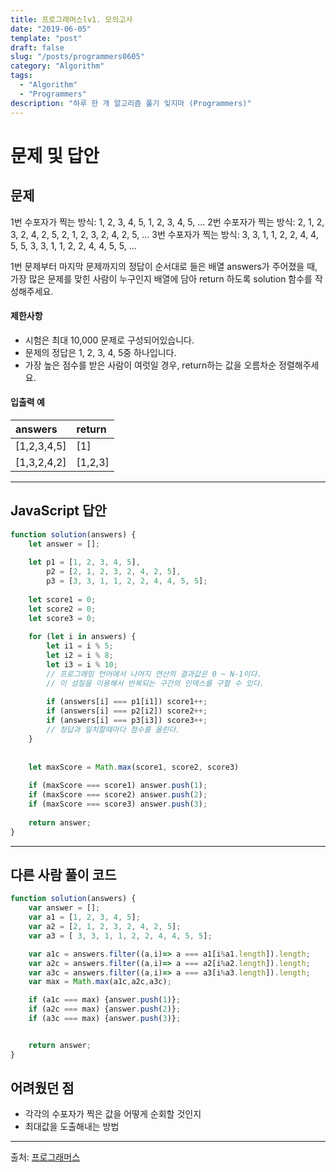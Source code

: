```yaml
---
title: 프로그래머스lv1. 모의고사
date: "2019-06-05"
template: "post"
draft: false
slug: "/posts/programmers0605"
category: "Algorithm"
tags:
  - "Algorithm"
  - "Programmers"
description: "하루 한 개 알고리즘 풀기 잊지마 (Programmers)"
---
```

# 문제 및 답안 

## 문제
1번 수포자가 찍는 방식: 1, 2, 3, 4, 5, 1, 2, 3, 4, 5, ...
2번 수포자가 찍는 방식: 2, 1, 2, 3, 2, 4, 2, 5, 2, 1, 2, 3, 2, 4, 2, 5, ...
3번 수포자가 찍는 방식: 3, 3, 1, 1, 2, 2, 4, 4, 5, 5, 3, 3, 1, 1, 2, 2, 4, 4, 5, 5, ...

1번 문제부터 마지막 문제까지의 정답이 순서대로 들은 배열 answers가 주어졌을 때, 가장 많은 문제를 맞힌 사람이 누구인지 배열에 담아 return 하도록 solution 함수를 작성해주세요.

#### 제한사항

- 시험은 최대 10,000 문제로 구성되어있습니다.
- 문제의 정답은 1, 2, 3, 4, 5중 하나입니다.
- 가장 높은 점수를 받은 사람이 여럿일 경우, return하는 값을 오름차순 정렬해주세요.

#### 입출력 예

| answers     | return  |
| :---------- | :------ |
| [1,2,3,4,5] | [1]     |
| [1,3,2,4,2] | [1,2,3] |

---

## JavaScript 답안

``` js
function solution(answers) {
    let answer = [];
    
    let p1 = [1, 2, 3, 4, 5],
        p2 = [2, 1, 2, 3, 2, 4, 2, 5],
        p3 = [3, 3, 1, 1, 2, 2, 4, 4, 5, 5];
    
    let score1 = 0;
    let score2 = 0;
    let score3 = 0;
    
    for (let i in answers) {
        let i1 = i % 5;
        let i2 = i % 8;
        let i3 = i % 10;
      	// 프로그래밍 언어에서 나머지 연산의 결과값은 0 ~ N-1이다. 
      	// 이 성질을 이용해서 반복되는 구간의 인덱스를 구할 수 있다.
        
        if (answers[i] === p1[i1]) score1++;
        if (answers[i] === p2[i2]) score2++;
        if (answers[i] === p3[i3]) score3++;
      	// 정답과 일치할때마다 점수를 올린다.
    }
    
    
    let maxScore = Math.max(score1, score2, score3)
    
    if (maxScore === score1) answer.push(1);
    if (maxScore === score2) answer.push(2);
    if (maxScore === score3) answer.push(3);
    
    return answer;
}
```
---

## 다른 사람 풀이 코드

``` js
function solution(answers) {
    var answer = [];
    var a1 = [1, 2, 3, 4, 5];
    var a2 = [2, 1, 2, 3, 2, 4, 2, 5];
    var a3 = [ 3, 3, 1, 1, 2, 2, 4, 4, 5, 5];

    var a1c = answers.filter((a,i)=> a === a1[i%a1.length]).length;
    var a2c = answers.filter((a,i)=> a === a2[i%a2.length]).length;
    var a3c = answers.filter((a,i)=> a === a3[i%a3.length]).length;
    var max = Math.max(a1c,a2c,a3c);

    if (a1c === max) {answer.push(1)};
    if (a2c === max) {answer.push(2)};
    if (a3c === max) {answer.push(3)};


    return answer;
}
```



## 어려웠던 점

- 각각의 수포자가 찍은 값을 어떻게 순회할 것인지
- 최대값을 도출해내는 방법

---
출처: [프로그래머스](https://programmers.co.kr/learn/courses/30/lessons/42840?language=javascript)

